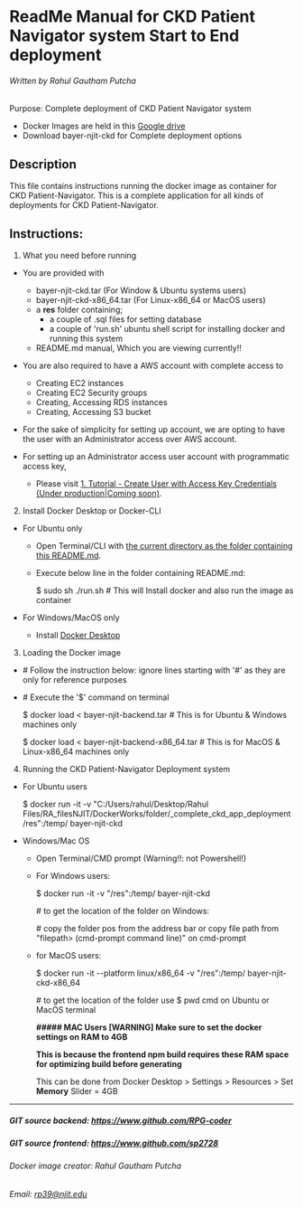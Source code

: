 # ReadMe Manual for CKD Patient Navigator system Start to End deployment 
###### Written by Rahul Gautham Putcha

Purpose: Complete deployment of CKD Patient Navigator system

- Docker Images are held in this [Google drive](https://drive.google.com/drive/folders/1T06iuKNVntf-rCRpvP1b5gWC8YJ_8OD4?usp=sharing)
- Download bayer-njit-ckd for Complete deployment options

## Description
This file contains instructions running the docker image as container for CKD Patient-Navigator.
This is a complete application for all kinds of deployments for CKD Patient-Navigator.

## Instructions:
1. What you need before running 

  - You are provided with
    - bayer-njit-ckd.tar (For Window & Ubuntu systems users)
    - bayer-njit-ckd-x86_64.tar (For Linux-x86_64 or MacOS users)
    - a **res** folder containing;
      - a couple of .sql files for setting database 
      - a couple of 'run.sh' ubuntu shell script for installing docker and running this system
    - README.md manual, Which you are viewing currently!!
 
  - You are also required to have a AWS account with complete access to
    - Creating EC2 instances
    - Creating EC2 Security groups
    - Creating, Accessing RDS instances
    - Creating, Accessing S3 bucket

  - For the sake of simplicity for setting up account, we are opting to have the user with an Administrator access over AWS account.
  - For setting up an Administrator access user account with programmatic access key, 
    - Please visit [1. Tutorial - Create User with Access Key Credentials (Under production|Coming soon)]().

2. Install Docker Desktop or Docker-CLI
  - For Ubuntu only
    - Open Terminal/CLI with <u>the current directory as the folder containing this README.md</u>.
    - Execute below line in the folder containing README.md:

      $ sudo sh ./run.sh # This will Install docker and also run the image as container
  
  - For Windows/MacOS only
    - Install [Docker Desktop](https://www.docker.com/products/docker-desktop)

3. Loading the Docker image
  - \# Follow the instruction below: ignore lines starting with '#' as they are only for reference purposes
  - \# Execute the '$' command on terminal

    $ docker load < bayer-njit-backend.tar # This is for Ubuntu & Windows machines only

    $ docker load < bayer-njit-backend-x86_64.tar # This is for MacOS & Linux-x86_64 machines only


4. Running the CKD Patient-Navigator Deployment system 
  - For Ubuntu users

      $ docker run -it -v "C:/Users/rahul/Desktop/Rahul Files/RA_filesNJIT/DockerWorks/folder/_complete_ckd_app_deployment/res":/temp/ bayer-njit-ckd

  - Windows/Mac OS
    - Open Terminal/CMD prompt (Warning!!: not Powershell!)
    - For Windows users:

      $ docker run -it -v "<location of folder containing the res folder>/res":/temp/ bayer-njit-ckd
      
      \# to get the location of the folder on Windows: 
  
      \# copy the folder pos from the address bar or copy file path from "filepath> (cmd-prompt command line)" on cmd-prompt

    - for MacOS users:

      $ docker run -it --platform linux/x86_64 -v "<location of folder containing the res folder>/res":/temp/ bayer-njit-ckd-x86_64

      \# to get the location of the folder use $ pwd cmd on Ubuntu or MacOS terminal
  
      **##### MAC Users [WARNING] Make sure to set the docker settings on RAM to 4GB**
  
      **This is because the frontend npm build requires these RAM space for optimizing build before generating**
      
      This can be done from Docker Desktop > Settings > Resources > Set **Memory** Slider = 4GB
  
  
  
<hr/>

##### GIT source backend: https://www.github.com/RPG-coder
##### GIT source frontend: https://www.github.com/sp2728
###### Docker image creator: Rahul Gautham Putcha
###### Email: rp39@njit.edu

